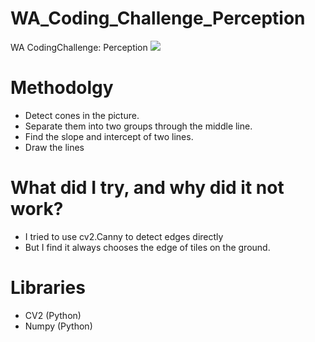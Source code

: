# WA_Coding_Challenge_Perception
WA CodingChallenge: Perception
![](https://github.com/dawn-cmd/WA_Coding_Challenge_Perception/blob/main/answer.png)

# Methodolgy
+ Detect cones in the picture.
+ Separate them into two groups through the middle line.
+ Find the slope and intercept of two lines.
+ Draw the lines

# What did I try, and why did it not work?
+ I tried to use cv2.Canny to detect edges directly
+ But I find it always chooses the edge of tiles on the ground.

# Libraries
+ CV2 (Python)
+ Numpy (Python)
